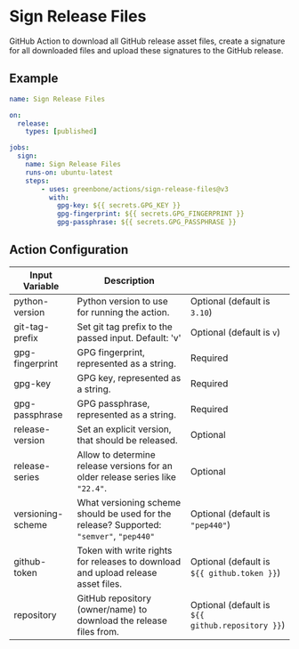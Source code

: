 # Sign Release Files

GitHub Action to download all GitHub release asset files, create a signature for
all downloaded files and upload these signatures to the GitHub release.

## Example

```yml
name: Sign Release Files

on:
  release:
    types: [published]

jobs:
  sign:
    name: Sign Release Files
    runs-on: ubuntu-latest
    steps:
        - uses: greenbone/actions/sign-release-files@v3
          with:
            gpg-key: ${{ secrets.GPG_KEY }}
            gpg-fingerprint: ${{ secrets.GPG_FINGERPRINT }}
            gpg-passphrase: ${{ secrets.GPG_PASSPHRASE }}
```

## Action Configuration

| Input Variable    | Description                                                                              |                                                  |
| ----------------- | ---------------------------------------------------------------------------------------- | ------------------------------------------------ |
| python-version    | Python version to use for running the action.                                            | Optional (default is `3.10`)                     |
| git-tag-prefix    | Set git tag prefix to the passed input. Default: 'v'                                     | Optional (default is `v`)                        |
| gpg-fingerprint   | GPG fingerprint, represented as a string.                                                | Required                                         |
| gpg-key           | GPG key, represented as a string.                                                        | Required                                         |
| gpg-passphrase    | GPG passphrase, represented as a string.                                                 | Required                                         |
| release-version   | Set an explicit version, that should be released.                                        | Optional                                         |
| release-series    | Allow to determine release versions for an older release series like `"22.4"`.           | Optional                                         |
| versioning-scheme | What versioning scheme should be used for the release? Supported: `"semver"`, `"pep440"` | Optional (default is `"pep440"`)                 |
| github-token      | Token with write rights for releases to download and upload release asset files.         | Optional (default is `${{ github.token }}`)      |
| repository        | GitHub repository (owner/name) to download the release files from.                       | Optional (default is `${{ github.repository }}`) |

